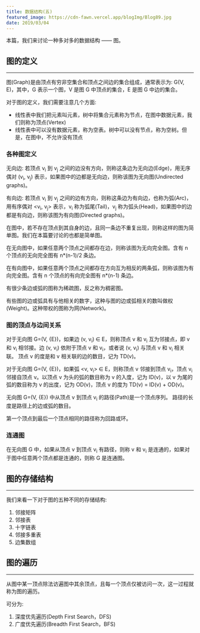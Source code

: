 ```yaml
---
title: 数据结构(五)
featured_image: https://cdn-fawn.vercel.app/blogImg/Blog89.jpg
date: 2019/03/04
---
```


本篇，我们来讨论一种多对多的数据结构 —— 图。

## 图的定义
***  
图(Graph)是由顶点有穷非空集合和顶点之间边的集合组成，通常表示为: G(V, E)，其中，G 表示一个图，V 是图 G 中顶点的集合，E 是图 G 中边的集合。

对于图的定义，我们需要注意几个方面: 
- 线性表中我们把元素叫元素，树中将集合元素称为节点，在图中数据元素，我们则称为顶点(Vertex)
- 线性表中可以没有数据元素，称为空表。树中可以没有节点，称为空树。但是，在图中，不允许没有顶点

### 各种图定义
无向边: 若顶点 v<sub>i</sub> 到 v<sub>j</sub> 之间的边没有方向，则称这条边为无向边(Edge)，用无序偶对 (v<sub>i</sub>, v<sub>j</sub>) 表示，如果图中的边都是无向边，则称该图为无向图(Undirected graphs)。

有向边: 若顶点 v<sub>i</sub> 到 v<sub>j</sub> 之间的边有方向，则称这条边为有向边，也称为弧(Arc)，用有序偶对 &lt;v<sub>i</sub>, v<sub>j</sub>&gt; 表示，v<sub>i</sub> 称为弧尾(Tail)，v<sub>j</sub> 称为弧头(Head)，如果图中的边都是有向边，则称该图为有向图(Directed graphs)。

在图中，若不存在顶点到其自身的边，且同一条边不重复出现，则称这样的图为简单图。我们在本篇要讨论的也都是简单图。

在无向图中，如果任意两个顶点之间都存在边，则称该图为无向完全图。含有 n 个顶点的无向完全图有 n*(n-1)/2 条边。

在有向图中，如果任意两个顶点之间都存在方向互为相反的两条弧，则称该图为有向完全图。含有 n 个顶点的有向完全图有 n*(n-1) 条边。

有很少条边或弧的图称为稀疏图，反之称为稠密图。

有些图的边或弧具有与他相关的数字，这种与图的边或弧相关的数叫做权(Weight)。这种带权的图称为网(Network)。

### 图的顶点与边间关系
对于无向图 G=(V, {E})，如果边 (v, v<sub>i</sub>) ∈ E，则称顶点 v 和 v<sub>i</sub> 互为邻接点，即 v 和 v<sub>i</sub> 相邻接。边 (v, v<sub>i</sub>) 依附于顶点 v 和 v<sub>i</sub>，或者说 (v, v<sub>i</sub>) 与顶点 v 和 v<sub>i</sub> 相关联。
顶点 v 的度是和 v 相关联的边的数目，记为 TD(v)。

对于无向图 G=(V, {E})，如果弧 &lt;v, v<sub>i</sub>&gt; ∈ E，则称顶点 v 邻接到顶点 v<sub>i</sub>，顶点 v<sub>i</sub> 邻接自顶点 v。以顶点 v 为头的弧的数目称为 v 的入度，记为 ID(v)，以 v 为尾的弧的数目称为 v 的出度，记为 OD(v)，顶点 v 的度为 TD(v) = ID(v) + OD(v)。

无向图 G=(V, {E}) 中从顶点 v 到顶点 v<sub>i</sub> 的路径(Path)是一个顶点序列。
路径的长度是路径上的边或弧的数目。

第一个顶点到最后一个顶点相同的路径称为回路或环。

### 连通图
在无向图 G 中，如果从顶点 v 到顶点 v<sub>i</sub> 有路径，则称 v 和 v<sub>i</sub> 是连通的，如果对于图中任意两个顶点都是连通的，则称 G 是连通图。

## 图的存储结构
***  
我们来看一下对于图的五种不同的存储结构: 
1. 邻接矩阵
2. 邻接表
3. 十字链表
4. 邻接多重表
5. 边集数组

## 图的遍历
***  
从图中某一顶点除法访遍图中其余顶点，且每一个顶点仅被访问一次，这一过程就称为图的遍历。

可分为: 
1. 深度优先遍历(Depth First Search，DFS)
2. 广度优先遍历(Breadth First Search，BFS)